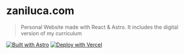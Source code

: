 # zaniluca.com

> Personal Website made with React &amp; Astro. It includes the digital version of my curriculum

[![Built with Astro](https://astro.badg.es/v2/built-with-astro/small.svg)](https://astro.build)
[![Deploy with Vercel](https://vercel.com/button)](https://vercel.com/new/clone?repository-url=https%3A%2F%2Fgithub.com%2Fzaniluca%2Fzaniluca.com&project-name=zani-luca-personal-website)
